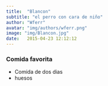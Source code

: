 ```yaml
---
title:  "Blancon"
subtitle: "el perro con cara de niño"
author: "Wferr"
avatar: "img/authors/wferr.png"
image: "img/Blancon.jpg"
date:   2015-04-23 12:12:12
---
```


### Comida favorita
- Comida de dos dias 
- huesos

